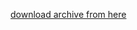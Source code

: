 [download archive from here](https://drive.google.com/drive/folders/1USMetLE_50zT90aDTY2ExKM8g0GeYEND?usp=sharing)
